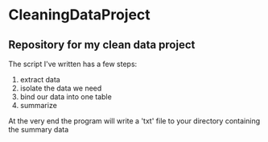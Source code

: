 # CleaningDataProject
## Repository for my clean data project


The script I've written has a few steps:
1) extract data
2) isolate the data we need
3) bind our data into one table
4) summarize

At the very end the program will write a 'txt' file to your directory containing the summary data
